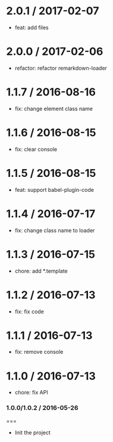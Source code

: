 2.0.1 / 2017-02-07
==================

* feat: add files


2.0.0 / 2017-02-06
==================

* refactor: refactor remarkdown-loader

1.1.7 / 2016-08-16
==================

* fix: change element class name

1.1.6 / 2016-08-15
==================

* fix: clear console

1.1.5 / 2016-08-15
==================

* feat: support babel-plugin-code

1.1.4 / 2016-07-17
==================

* fix: change class name to loader

1.1.3 / 2016-07-15
==================

* chore: add *.template

1.1.2 / 2016-07-13
==================

* fix: fix code

1.1.1 / 2016-07-13
==================

* fix: remove console

1.1.0 / 2016-07-13
==================

* chore: fix API

### 1.0.0/1.0.2 / 2016-05-26
===
- Init the project
